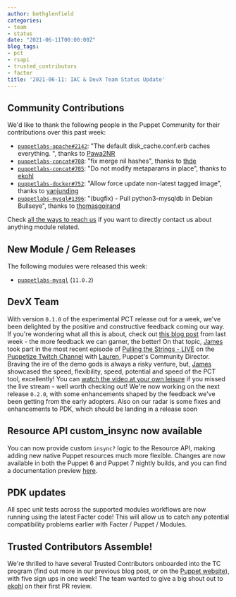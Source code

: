 ```yaml
---
author: bethglenfield
categories:
- team
- status
date: "2021-06-11T00:00:00Z"
blog_tags:
- pct
- rsapi
- trusted_contributors
- facter
title: '2021-06-11: IAC & DevX Team Status Update'
---
```


## Community Contributions

We'd like to thank the following people in the Puppet Community for their contributions over this past week:

- [`puppetlabs-apache#2142`][puppetlabs-apache-pr-2142]: "The default disk_cache.conf.erb caches everything. ", thanks to [Pawa2NR][Pawa2NR]
- [`puppetlabs-concat#708`][puppetlabs-concat-pr-708]: "fix merge nil hashes", thanks to [thde][thde]
- [`puppetlabs-concat#705`][puppetlabs-concat-pr-705]: "Do not modify metaparams in place", thanks to [ekohl][ekohl]
- [`puppetlabs-docker#752`][puppetlabs-docker-pr-752]: "Allow force update non-latest tagged image", thanks to [yanjunding][yanjunding]
- [`puppetlabs-mysql#1396`][puppetlabs-mysql-pr-1396]: "(bugfix) - Pull python3-mysqldb in Debian Bullseye", thanks to [thomasgoirand][thomasgoirand]

Check [all the ways to reach us](/blog/updates/2021-01-20-reaching-out.md) if you want to directly contact us about anything module related.

## New Module / Gem Releases

The following modules were released this week:

- [`puppetlabs-mysql`][puppetlabs-mysql] (`11.0.2`)

  [puppetlabs-mysql]: http://github.com/puppetlabs/puppetlabs-mysql
  [puppetlabs-apache-pr-2142]: https://github.com/puppetlabs/puppetlabs-apache/pull/2142
  [Pawa2NR]: https://github.com/Pawa2NR
  [puppetlabs-concat-pr-708]: https://github.com/puppetlabs/puppetlabs-concat/pull/708
  [thde]: https://github.com/thde
  [puppetlabs-concat-pr-705]: https://github.com/puppetlabs/puppetlabs-concat/pull/705
  [ekohl]: https://github.com/ekohl
  [puppetlabs-docker-pr-752]: https://github.com/puppetlabs/puppetlabs-docker/pull/752
  [yanjunding]: https://github.com/yanjunding
  [puppetlabs-mysql-pr-1396]: https://github.com/puppetlabs/puppetlabs-mysql/pull/1396
  [thomasgoirand]: https://github.com/thomasgoirand

## DevX Team
With version `0.1.0` of the experimental PCT release out for a week, we've been delighted by the positive and constructive feedback coming our way.
If you're wondering what all this is about, check out [this blog post](/blog/updates/2021-06-04-pct-early-release.md) from last week - the more feedback we can garner, the better!
On that topic, [James][James] took part in the most recent episode of [Pulling the Strings - LIVE](https://www.twitch.tv/videos/1050922724) on the [Puppetize Twitch Channel](https://www.twitch.tv/puppetize) with [Lauren](https://twitter.com/LoLoCoding), Puppet's Community Director.
Braving the ire of the demo gods is always a risky venture, but, [James][James] showcased the speed, flexibility, speed, potential and speed of the PCT tool, excellently! You can [watch the video at your own leisure](https://www.twitch.tv/videos/1050922724) if you missed the live stream - well worth checking out!
We're now working on the next release `0.2.0`, with some enhancements shaped by the feedback we've been getting from the early adopters.
Also on our radar is some fixes and enhancements to PDK, which should be landing in a release soon

## Resource API custom_insync now available
You can now provide custom `insync?` logic to the Resource API, making adding new native Puppet resources much more flexible. Changes are now available in both the Puppet 6 and Puppet 7 nightly builds, and you can find a documentation preview [here](https://github.com/puppetlabs/puppet-specifications/pull/153).

## PDK updates
All spec unit tests across the supported modules workflows are now running using the latest Facter code!
This will allow us to catch any potential compatibility problems earlier with Facter / Puppet / Modules.

## Trusted Contributors Assemble!
We're thrilled to have several Trusted Contributors onboarded into the TC program (find out more in our previous blog post, or on the [Puppet website](https://puppet.com/ecosystem/trusted-contributors/)), with five sign ups in one week! The team wanted to give a big shout out to [ekohl][ekohl] on their first PR review.

<!-- check https://tickets.puppetlabs.com/secure/RapidBoard.jspa?rapidView=1176&quickFilter=8745 for other tickets closed out this week that should be mentioned here -->

  [Adrian]:             https://github.com/adrianiurca
  [Ben]:                https://github.com/binford2k
  [Ciaran]:             https://github.com/sanfrancrisko
  [Daiana]:             https://github.com/daianamezdrea
  [Danny]:              https://github.com/carabasdaniel
  [DavidArmstrong]:     https://github.com/da-ar
  [DavidSchmitt]:       https://github.com/DavidS
  [DavidSwan]:          https://github.com/david22swan
  [Disha]:              https://github.com/Disha-maker
  [James]:              https://github.com/jpogran
  [Lore]:               https://github.com/lionce
  [Michael]:            https://github.com/michaeltlombardi
  [Paula]:              https://github.com/pmcmaw
  [Sheena]:             https://github.com/sheenaajay
  [Supported Modules]:  https://puppetlabs.github.io/iac/modules/
  [Tools]:              https://puppetlabs.github.io/iac/tools/
